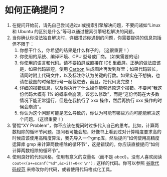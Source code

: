 # 如何正确提问？

1. 在提问开始前，请先自己尝试通过ai或搜索引擎解决问题，不要问诸如“Linux 和 Ubuntu 的区别是什么”等可以通过搜索引擎轻松解决的问题。
2. 当你确认你没法独自解决时，详细描述你遇到的问题，你需要提供的信息包括但不限于：
    1. 你想干什么，你希望的结果是什么样子的。（这很重要！）
    2. 你使用的系统、编译环境、CPU 型号或厂商。（如果需要的话）
    3. 你使用的语言和代码。请不要拍屏或直接在 IDE 里截屏。正确的做法应该是，如果代码较短，使用 [Carbon](https://carbon.now.sh) 生成图片再发到群里；如果代码较长，请同时附上代码文件，以及标注你认为关键的行数。如果实在不想搞，也请在截图的时候把行号一起截进去，而且，把代码发完整！
    4. 详细的报错信息，以及你执行了什么操作能够还原这个报错。不要问“我这份代码大概有 1% 的概率会崩溃，该怎么修改”，而是“这份代码在大多数情况下能正常运行，但是在我执行了 xxx 操作，然后再执行 xxx 操作的时候会崩溃”。
    5. 你认为这个问题可能是怎么导致的，你认为可能有哪些方向可能能解决这个问题。（这很重要！）
3. 警惕“XY Problem”，你不应该在提问时过多代入自己的思考。比如，计算两数相除的循环节问题，提问者可能会想，好像书上看到过对计算精度要求高的时候应该使用高精度算法，我先导入一个gmp库，然后提问“如何使用高精度运算库 gmp 来计算两数相除的循环节”，这是错误的。你应该直接提问“如何计算两数相除的循环节”。
4. 使用良好的代码风格，使用有意义的变量名（而不是 abcd）。没有人喜欢阅读 `cout<<(a+=scanf("%d",&c+i)!=0<<'\n');` 这样的代码。你可以参照 [谷歌代码规范](https://zh-google-styleguide.readthedocs.io/en/latest/google-cpp-styleguide/) 来修改你的代码，或者使用代码格式化工具。
